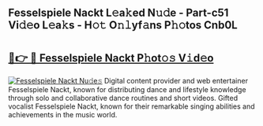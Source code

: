## Fesselspiele Nackt L𝚎a𝚔ed N𝚞𝚍e - Part-c51 Vi𝚍𝚎o L𝚎a𝚔s - H𝚘𝚝 O𝚗𝚕yf𝚊ns P𝚑𝚘tos Cnb0L

# <h2><a href="http://kf5r3a.oniu.top/?m=Fesselspiele+Nackt">🔗👉 🔴 Fesselspiele Nackt P𝚑ot𝚘𝚜 V𝚒d𝚎o</a></h2>

[![Fesselspiele Nackt Nu𝚍e𝚜](https://i.imgur.com/0qMVB7G.gif)](http://kf5r3a.oniu.top/?m=Fesselspiele+Nackt)
Digital content provider and web entertainer Fesselspiele Nackt, known for distributing dance and lifestyle knowledge through solo and collaborative dance routines and short videos. Gifted vocalist Fesselspiele Nackt, known for their remarkable singing abilities and achievements in the music world.  
